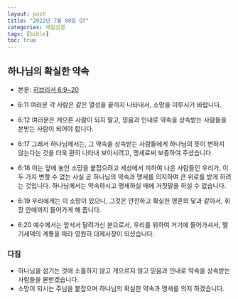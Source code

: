 ```yaml
---
layout: post
title: "2022년 7월 08일 QT"
categories: 매일성경
tags: [bible]
toc: true
---
```


## 하나님의 확실한 약속
- 본문: [히브리서 6:9~20](https://www.bskorea.or.kr/bible/korbibReadpage.php?version=SAENEW&book=heb&chap=6&sec=9&cVersion=&fontSize=15px&fontWeight=normal#focus)

- 6:11 여러분 각 사람은 같은 열성을 끝까지 나타내서, 소망을 이루시기 바랍니다.
- 6:12 여러분은 게으른 사람이 되지 말고, 믿음과 인내로 약속을 상속받는 사람들을 본받는 사람이 되어야 합니다.
- 6:17 그래서 하나님께서는, 그 약속을 상속받는 사람들에게 하나님의 뜻이 변하지 않는다는 것을 더욱 환히 나타내 보이시려고, 맹세로써 보증하여 주셨습니다.
- 6:18 이는 앞에 놓인 소망을 붙잡으려고 세상에서 피하여 나온 사람들인 우리가, 이 두 가지 변할 수 없는 사실 곧 하나님의 약속과 맹세를 의지하여 큰 위로를 받게 하려는 것입니다. 하나님께서는 약속하시고 맹세하실 때에 거짓말을 하실 수 없습니다.
- 6:19 우리에게는 이 소망이 있으니, 그것은 안전하고 확실한 영혼의 닻과 같아서, 휘장 안에까지 들어가게 해 줍니다.
- 6:20 예수께서는 앞서서 달려가신 분으로서, 우리를 위하여 거기에 들어가셔서, 멜기세덱의 계통을 따라 영원히 대제사장이 되셨습니다.

### 다짐
- 하나님을 섬기는 것에 소홀하지 않고 게으르지 않고 믿음과 인내로 약속을 상속받는 사람들을 볻받겠습니다.
- 소망이 되시는 주님을 붙잡으며 하나님의 확실한 약속과 맹세를 의지 하겠습니다.
